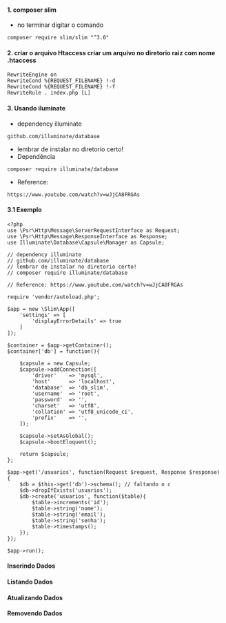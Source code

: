 #### 1. composer slim
* no terminar digitar o comando
````
composer require slim/slim "^3.0"
````

#### 2. criar o arquivo Htaccess criar um arquivo no diretorio raiz com nome .htaccess
```
RewriteEngine on
RewriteCond %{REQUEST_FILENAME} !-d
RewriteCond %{REQUEST_FILENAME} !-f
RewriteRule . index.php [L]
```

#### 3. Usando iluminate

* dependency illuminate
```
github.com/illuminate/database
```
* lembrar de instalar no diretorio certo!
* Dependência
```
composer require illuminate/database
```

* Reference: 
```
https://www.youtube.com/watch?v=wJjCA8FRGAs
```

#### 3.1 Exemplo
```
<?php
use \Psr\Http\Message\ServerRequestInterface as Request;
use \Psr\Http\Message\ResponseInterface as Response;
use Illuminate\Database\Capsule\Manager as Capsule;

// dependency illuminate
// github.com/illuminate/database
// lembrar de instalar no diretorio certo!
// composer require illuminate/database

// Reference: https://www.youtube.com/watch?v=wJjCA8FRGAs

require 'vendor/autoload.php';

$app = new \Slim\App([
    'settings' => [
        'displayErrorDetails' => true
    ]
]);

$container = $app->getContainer();
$container['db'] = function(){

    $capsule = new Capsule;
    $capsule->addConnection([
        'driver'    => 'mysql',
        'host'      => 'localhost',
        'database'  => 'db_slim',
        'username'  => 'root',
        'password'  => '',
        'charset'   => 'utf8',
        'collation' => 'utf8_unicode_ci',
        'prefix'    => '',
    ]);

    $capsule->setAsGlobal();
    $capsule->bootEloquent();

    return $capsule;
};

$app->get('/usuarios', function(Request $request, Response $response) {
    $db = $this->get('db')->schema(); // faltando o c
    $db->dropIfExists('usuarios');
    $db->create('usuarios', function($table){
        $table->increments('id');
        $table->string('nome');
        $table->string('email');
        $table->string('senha');
        $table->timestamps();
    });
});

$app->run();
```

#### Inserindo Dados

#### Listando Dados

#### Atualizando Dados

#### Removendo Dados